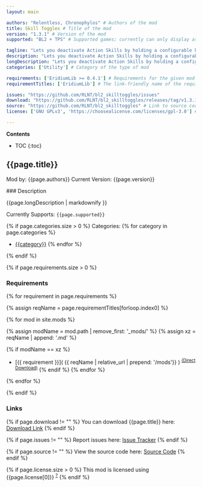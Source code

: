 ```yaml
---
layout: main

authors: "Relentless, Chronophylos" # Authors of the mod
title: Skill Toggles # Title of the mod
version: "1.3.1" # Version of the mod
supported: "BL2 + TPS" # Supported games; currently can only display as "BL2", "BL2 + TPS", or "TPS"

tagline: "Lets you deactivate Action Skills by holding a configurable hotkey." # A short description of the mod itself.
description: "Lets you deactivate Action Skills by holding a configurable hotkey." # This is set in order to keep the SEO proper
longDescription: "Lets you deactivate Action Skills by holding a configurable hotkey.\n\nFeatures:\n- deactivate the Action Skills for each character\n- configurable hotkey\n- options to enable deactivation for class individually\n\nNotes:\n- since this is often not the case with SDK mods: yes, this has multiplayer support if all players have it installed\n- deactivating Action Skills won't give you a cooldown bonus\n  - there are some exceptions in Borderlands TPS where it works\n- in a multiplayer environment, only the host settings of the mod are taken into account\n  - that means only the host can define which Action Skills are deactivatable\n  - you can still use your own hotkey\n- the default toggle key is `F` which also is the default Action Skill hotkey\n  - you need to *hold* they key, not just press it to avoid accidental deactivation\n  - you can change it to anything in the modded keybinds but you can't change it back to `F` because it's already taken by the Action Skill\n  - if you want to use the `F` key again, you need to delete the settings.json file in the mod directory, restart the game and reenable the mod\n  - if you are using another hotkey for the Action Skill, you can also directly edit the modded hotkey in the `settings.json` file while the game is closed\n\nEverything related to versions and their release notes can be found in the [changelog](https://github.com/RLNT/bl2_skilltoggles/blob/main/CHANGELOG.md).\nIf you found a bug or you have a feature request, please use our issue tracker linked below.\nIn case you need support, please join our [Discord](https://discordapp.com/invite/Q3qxws6)." # Description of what the mod can do
categories: ['Utility'] # Category of the type of mod

requirements: ['EridiumLib >= 0.4.1'] # Requirements for the given mod
requirementTitles: ['EridiumLib'] # The link-friendly name of the requirements

issues: "https://github.com/RLNT/bl2_skilltoggles/issues"
download: "https://github.com/RLNT/bl2_skilltoggles/releases/tag/v1.3.1"
source: "https://github.com/RLNT/bl2_skilltoggles" # Link to source code
license: ['GNU GPLv3', 'https://choosealicense.com/licenses/gpl-3.0'] # License name, link about the license from https://choosealicense.com/

---
```

**Contents**
* TOC
{:toc}

## {{page.title}}

Mod by: {{page.authors}}
Current Version: {{page.version}}

<p></p>
### Description

{{page.longDescription | markdownify }}

Currently Supports: `{{page.supported}}`

{% if page.categories.size > 0 %}
Categories:
{% for category in page.categories %}
  * [{{category}}](/types/{{category}})
{% endfor %}
<p></p>
{% endif %}

{% if page.requirements.size > 0 %}
### Requirements

{% for requirement in page.requirements %}

{% assign reqName = page.requirementTitles[forloop.index0] %}

{% for mod in site.mods %}

{% assign modName = mod.path | remove_first: '_mods/' %}
{% assign xz = reqName | append: '.md' %}

{% if modName == xz %}
* [{{ requirement }}]( {{ reqName | relative_url | prepend: '/mods'}} ) <sup>[(Direct Download)]({{mod.download}})</sup>
{% endif %}
{% endfor %}

{% endfor %}
<p></p>
{% endif %}

### Links

{% if page.download != "" %}
You can download {{page.title}} here: [Download Link]({{page.download}})
{% endif %}

{% if page.issues != "" %}
Report issues here: [Issue Tracker]({{page.issues}})
{% endif %}

{% if page.source != "" %}
View the source code here: [Source Code]({{page.source}})
{% endif %}

{% if page.license.size > 0 %}
This mod is licensed using {{page.license[0]}} <sup>[?]({{page.license[1]}})</sup>
{% endif %}
